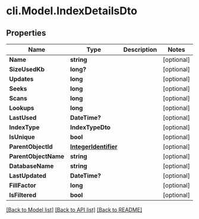 # cli.Model.IndexDetailsDto

## Properties

Name | Type | Description | Notes
------------ | ------------- | ------------- | -------------
**Name** | **string** |  | [optional] 
**SizeUsedKb** | **long?** |  | [optional] 
**Updates** | **long** |  | [optional] 
**Seeks** | **long** |  | [optional] 
**Scans** | **long** |  | [optional] 
**Lookups** | **long** |  | [optional] 
**LastUsed** | **DateTime?** |  | [optional] 
**IndexType** | **IndexTypeDto** |  | [optional] 
**IsUnique** | **bool** |  | [optional] 
**ParentObjectId** | [**IntegerIdentifier**](IntegerIdentifier.md) |  | [optional] 
**ParentObjectName** | **string** |  | [optional] 
**DatabaseName** | **string** |  | [optional] 
**LastUpdated** | **DateTime?** |  | [optional] 
**FillFactor** | **long** |  | [optional] 
**IsFiltered** | **bool** |  | [optional] 

[[Back to Model list]](../README.md#documentation-for-models) [[Back to API list]](../README.md#documentation-for-api-endpoints) [[Back to README]](../README.md)

